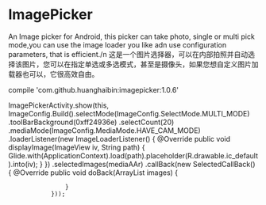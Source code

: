 # ImagePicker
An Image picker for Android, this picker can take photo, single or multi pick mode,you can use the image loader you like adn use configuration parameters, that is efficient./n 这是一个图片选择器，可以在内部拍照并自动选择该图片，您可以在指定单选或多选模式，甚至是摄像头，如果您想自定义图片加载器也可以，它很高效自由。

compile 'com.github.huanghaibin:imagepicker:1.0.6'

ImagePickerActivity.show(this, ImageConfig.Build().selectMode(ImageConfig.SelectMode.MULTI_MODE)
                .toolBarBackground(0xff24936e)
                .selectCount(20)
                .mediaMode(ImageConfig.MediaMode.HAVE_CAM_MODE)
                .loaderListener(new ImageLoaderListener() {
                    @Override
                    public void displayImage(ImageView iv, String path) {
                        Glide.with(ApplicationContext).load(path).placeholder(R.drawable.ic_default).into(iv);
                    }
                })
                .selectedImages(mediaAAr)
                .callBack(new SelectedCallBack() {
                    @Override
                    public void doBack(ArrayList<String> images) {
                       
                    }
                })); 

